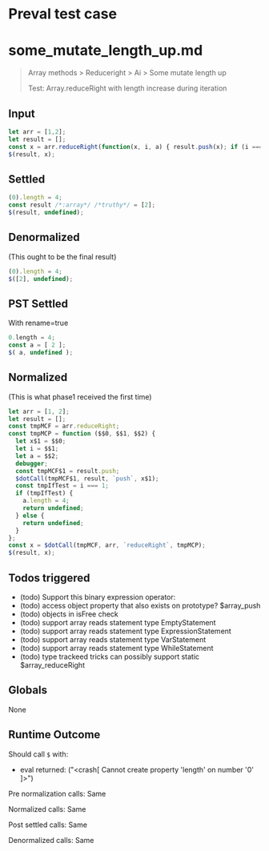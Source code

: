 # Preval test case

# some_mutate_length_up.md

> Array methods > Reduceright > Ai > Some mutate length up
>
> Test: Array.reduceRight with length increase during iteration

## Input

`````js filename=intro
let arr = [1,2];
let result = [];
const x = arr.reduceRight(function(x, i, a) { result.push(x); if (i === 1) a.length = 4; });
$(result, x);
`````


## Settled


`````js filename=intro
(0).length = 4;
const result /*:array*/ /*truthy*/ = [2];
$(result, undefined);
`````


## Denormalized
(This ought to be the final result)

`````js filename=intro
(0).length = 4;
$([2], undefined);
`````


## PST Settled
With rename=true

`````js filename=intro
0.length = 4;
const a = [ 2 ];
$( a, undefined );
`````


## Normalized
(This is what phase1 received the first time)

`````js filename=intro
let arr = [1, 2];
let result = [];
const tmpMCF = arr.reduceRight;
const tmpMCP = function ($$0, $$1, $$2) {
  let x$1 = $$0;
  let i = $$1;
  let a = $$2;
  debugger;
  const tmpMCF$1 = result.push;
  $dotCall(tmpMCF$1, result, `push`, x$1);
  const tmpIfTest = i === 1;
  if (tmpIfTest) {
    a.length = 4;
    return undefined;
  } else {
    return undefined;
  }
};
const x = $dotCall(tmpMCF, arr, `reduceRight`, tmpMCP);
$(result, x);
`````


## Todos triggered


- (todo) Support this binary expression operator:
- (todo) access object property that also exists on prototype? $array_push
- (todo) objects in isFree check
- (todo) support array reads statement type EmptyStatement
- (todo) support array reads statement type ExpressionStatement
- (todo) support array reads statement type VarStatement
- (todo) support array reads statement type WhileStatement
- (todo) type trackeed tricks can possibly support static $array_reduceRight


## Globals


None


## Runtime Outcome


Should call `$` with:
 - eval returned: ("<crash[ Cannot create property 'length' on number '0' ]>")

Pre normalization calls: Same

Normalized calls: Same

Post settled calls: Same

Denormalized calls: Same
